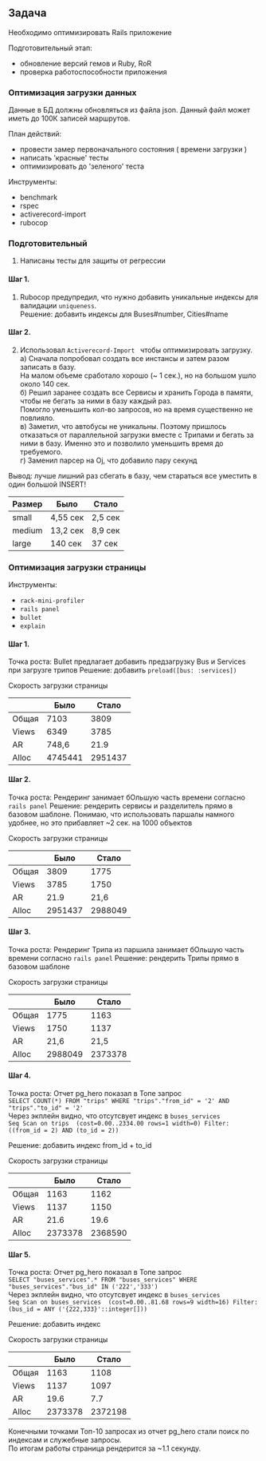 ## Задача
Необходимо оптимизировать Rails приложение

Подготовительный этап:
- обновление версий гемов и Ruby, RoR
- проверка работоспособности приложения

### Оптимизация загрузки данных

Данные в БД должны обновляться из файла json. 
Данный файл может иметь до 100К записей маршрутов.

План действий: 
- провести замер первоначального состояния ( времени загрузки )
- написать 'красные' тесты
- оптимизировать до 'зеленого' теста

Инструменты:
- benchmark
- rspec
- activerecord-import
- rubocop

### Подготовительный
1) Написаны тесты для защиты от регрессии

#### Шаг 1.
1) Rubocop предупредил, что нужно добавить уникальные индексы для валидации `uniqueness`.  
Решение: добавить индексы для Buses#number, Cities#name

#### Шаг 2.
2) Использовал `Activerecord-Import ` чтобы оптимизировать загрузку.  
а) Сначала попробовал создать все инстансы и затем разом записать в базу.  
   На малом объеме сработало хорошо (~ 1 сек.), но на большом ушло около 140 сек.  
б) Решил заранее создать все Сервисы и хранить Города в памяти, чтобы не бегать за ними в базу каждый раз.  
   Помогло уменьшить кол-во запросов, но на время существенно не повлияло.  
в) Заметил, что автобусы не уникальны. Поэтому пришлось отказаться от параллельной загрузки вместе с Трипами и бегать за ними в базу.
Именно это и позволило уменьшить время до требуемого.  
г) Заменил парсер на Oj, что добавило пару секунд

Вывод: лучше лишний раз сбегать в базу, чем стараться все уместить в один большой INSERT!

| Размер | Было     | Стало   |
|--------|----------|---------|
| small  | 4,55 сек | 2,5 сек |
| medium | 13,2 сек | 8,9 сек |
| large  | 140  сек | 37 сек  |


### Оптимизация загрузки страницы
Инструменты:
- `rack-mini-profiler`
- `rails panel`
- `bullet`
- `explain`

#### Шаг 1.
Точка роста: Bullet предлагает добавить предзагрузку Bus и Services при загрузге трипов
Решение: добавить  `preload([bus: :services])`

Скорость загрузки страницы 

|       | Было    | Стало   |
|-------|---------|---------|
| Общая | 7103    | 3809    |
| Views | 6349    | 3785    |
| AR    | 748,6   | 21.9    |
| Alloс | 4745441 | 2951437 |

#### Шаг 2.
Точка роста: Рендеринг занимает бОльшую часть времени согласно `rails panel`
Решение: рендерить сервисы и разделитель прямо в базовом шаблоне. Понимаю, что использовать паршалы намного удобнее, но это прибавляет ~2 сек. на 1000 объектов

Скорость загрузки страницы

|       | Было    | Стало   |
|-------|---------|---------|
| Общая | 3809    | 1775    |
| Views | 3785    | 1750    |
| AR    | 21.9    | 21,6    |
| Alloс | 2951437 | 2988049 |

#### Шаг 3.
Точка роста: Рендеринг Трипа из паршила занимает бОльшую часть времени согласно `rails panel`
Решение: рендерить Трипы прямо в базовом шаблоне 

Скорость загрузки страницы

|       | Было    | Стало   |
|-------|---------|---------|
| Общая | 1775    | 1163    |
| Views | 1750    | 1137    |
| AR    | 21,6    | 21,5    |
| Alloс | 2988049 | 2373378 |

#### Шаг 4.
Точка роста: Отчет pg_hero показал в Топе запрос   
`SELECT COUNT(*) FROM "trips" WHERE "trips"."from_id" = '2' AND "trips"."to_id" = '2'`  
Через экплейн видно, что отсутсвует индекс в `buses_services`  
`Seq Scan on trips  (cost=0.00..2334.00 rows=1 width=0)
Filter: ((from_id = 2) AND (to_id = 2))`

Решение: добавить индекс from_id + to_id

Скорость загрузки страницы

|       | Было    | Стало   |
|-------|---------|---------|
| Общая | 1163    | 1162    |
| Views | 1137    | 1150    |
| AR    | 21.6    | 19.6    |
| Alloс | 2373378 | 2368590 |


#### Шаг 5.
Точка роста: Отчет pg_hero показал в Топе запрос   
`SELECT "buses_services".* FROM "buses_services" WHERE "buses_services"."bus_id" IN ('222','333')`  
Через экплейн видно, что отсутсвует индекс в `buses_services`  
`Seq Scan on buses_services  (cost=0.00..81.68 rows=9 width=16)
Filter: (bus_id = ANY ('{222,333}'::integer[]))`

Решение: добавить индекс

Скорость загрузки страницы

|       | Было    | Стало   |
|-------|---------|---------|
| Общая | 1163    | 1108    |
| Views | 1137    | 1097    |
| AR    | 19.6    | 7.7     |
| Alloс | 2373378 | 2372198 |


Конечными точками Топ-10 запросах из отчет pg_hero стали поиск по индексам и служебные запросы.  
По итогам работы страница рендерится за ~1.1 секунду.
